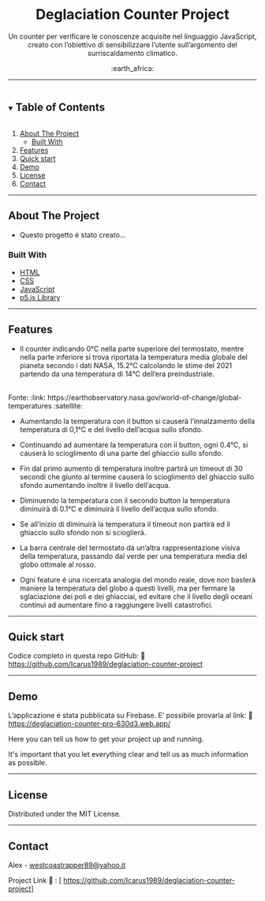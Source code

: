 <div align="center">
  <h1>Deglaciation Counter Project</h1>
</div>

<p align="center">
  Un counter per verificare le conoscenze acquisite nel linguaggio JavaScript, creato con l’obiettivo di sensibilizzare l’utente sull’argomento del surriscaldamento climatico.
</p>
<div align="center">:earth_africa:</div>

<hr>

<details open="open">
  <summary><h2 style="display: inline-block">Table of Contents</h2></summary>
  <ol>
    <li>
      <a href="#about-the-project">About The Project</a>
      <ul>
        <li><a href="#built-with">Built With</a></li>
      </ul>
    </li>
    <li><a href="#features">Features</a></li>
    <li><a href="#quick-start">Quick start</a></li>
    <li><a href="#demo">Demo</a></li>
    <li><a href="#license">License</a></li>
    <li><a href="#contact">Contact</a></li>
  </ol>
</details>

<hr>

## About The Project
* Questo progetto é stato creato...

### Built With

* [HTML](https://developer.mozilla.org/en-US/docs/Web/HTML?retiredLocale=it)
* [CSS](https://developer.mozilla.org/en-US/docs/Web/CSS?retiredLocale=it)
* [JavaScript](https://developer.mozilla.org/en-US/docs/Web/JavaScript?retiredLocale=it)
* [p5.js Library](https://p5js.org/)

<hr>

## Features

* Il counter indicando 0°C nella parte superiore del termostato, mentre nella parte inferiore si trova riportata la temperatura media globale del pianeta secondo i dati NASA, 15.2°C calcolando le stime del 2021 partendo da una temperatura di 14°C dell’era preindustriale.
<br>
Fonte: 
:link: https://earthobservatory.nasa.gov/world-of-change/global-temperatures  :satellite:

* Aumentando la temperatura con il button si causerà l’innalzamento della temperatura di 0,1°C e del livello dell’acqua sullo sfondo.

* Continuando ad aumentare la temperatura con il button, ogni 0.4°C, si causerà lo scioglimento di una parte del ghiaccio sullo sfondo.

* Fin dal primo aumento di temperatura inoltre partirà un timeout di 30 secondi che giunto al termine causerà lo scioglimento del ghiaccio sullo sfondo aumentando inoltre il livello dell’acqua. 

* Diminuendo la temperatura con il secondo button la temperatura diminuirà di 0.1°C e diminuirà il livello dell’acqua sullo sfondo.

* Se all’inizio di diminuirà la temperatura il timeout non partirà ed il ghiaccio sullo sfondo non si scioglierà.

* La barra centrale del termostato dà un’altra rappresentazione visiva della temperatura, passando dal verde per una temperatura media del globo ottimale al rosso.

* Ogni feature é una ricercata analogia del mondo reale, dove non basterà maniere la temperatura del globo a questi livelli, ma per fermare la sglaciazione dei poli e dei ghiacciai, ed evitare che il livello degli oceani continui ad aumentare fino a raggiungere livelli catastrofici.

<!-- ## Tecnical Details :hammer: :wrench: -->

<hr>

## Quick start  

Codice completo in questa repo GitHub:
:link: https://github.com/Icarus1989/deglaciation-counter-project

<hr>

## Demo
L’applicazione é stata pubblicata su Firebase. 
E’ possibile provarla al link:
:link: https://deglaciation-counter-pro-630d3.web.app/


Here you can tell us how to get your project up and running.

It's important that you let everything clear and tell us as much information as possible.

<hr>

## License

Distributed under the MIT License.

<hr>

## Contact

Alex -  westcoastrapper89@yahoo.it

Project Link :link: : [ https://github.com/Icarus1989/deglaciation-counter-project]
